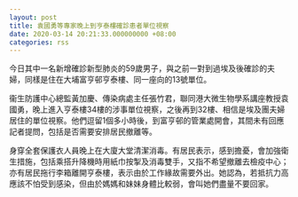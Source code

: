 ```yaml
---
layout: post
title: 袁國勇等專家晚上到亨泰樓確診患者單位視察
date: 2020-03-14 20:21:33.000000000 +08:00
categories: rss
---
```


今日其中一名新增確診新型肺炎的59歲男子，與之前一對到過埃及後確診的夫婦，同樣是住在大埔富亨邨亨泰樓、同一座向的13號單位。

衞生防護中心總監黃加慶、傳染病處主任張竹君，聯同港大微生物學系講座教授袁國勇，晚上進入亨泰樓34樓的涉事單位視察，之後再到32樓、相信是埃及團夫婦居住的單位視察。他們逗留1個多小時後，到富亨邨的管業處開會，其間未有回應記者提問，包括是否需要安排居民撤離等。

身穿全套保護衣人員晚上在大廈大堂清潔消毒。有居民表示，感到擔憂，會加強衛生措施，包括乘搭升降機時用紙巾按掣及消毒雙手，又指不希望撤離去檢疫中心；亦有居民拖行李箱離開亨泰樓，表示由於工作緣故需要外出。她認為，若抵抗力高應該不怕受到感染，但由於媽媽和妹妹身體比較弱，會叫她們盡量不要回家。
